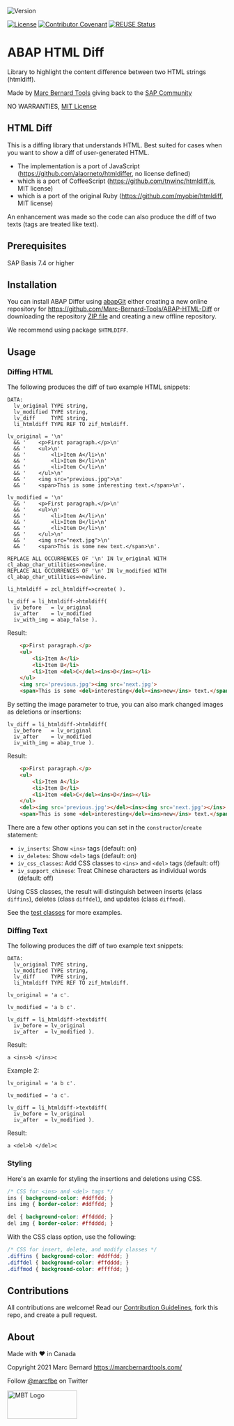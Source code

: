 ![Version](https://img.shields.io/endpoint?url=https://shield.abap.space/version-shield-json/github/Marc-Bernard-Tools/ABAP-HTML-Diff/src/zcl_htmldiff.clas.abap/c_version&label=Version&color=blue)

[![License](https://img.shields.io/github/license/Marc-Bernard-Tools/ABAP-HTML-Diff?label=License&color=success)](LICENSE)
[![Contributor Covenant](https://img.shields.io/badge/Contributor%20Covenant-2.1-4baaaa.svg?color=success)](https://github.com/Marc-Bernard-Tools/.github/blob/main/CODE_OF_CONDUCT.md)
[![REUSE Status](https://api.reuse.software/badge/github.com/Marc-Bernard-Tools/ABAP-HTML-Diff)](https://api.reuse.software/info/github.com/Marc-Bernard-Tools/ABAP-HTML-Diff)

# ABAP HTML Diff

Library to highlight the content difference between two HTML strings (htmldiff).

Made by [Marc Bernard Tools](https://marcbernardtools.com/) giving back to the [SAP Community](https://community.sap.com/)

NO WARRANTIES, [MIT License](LICENSE)

## HTML Diff

This is a diffing library that understands HTML. Best suited for cases when you want to show a diff of user-generated HTML.

- The implementation is a port of JavaScript (https://github.com/alaorneto/htmldiffer, no license defined)
- which is a port of CoffeeScript (https://github.com/tnwinc/htmldiff.js, MIT license)
- which is a port of the original Ruby (https://github.com/myobie/htmldiff, MIT license)

An enhancement was made so the code can also produce the diff of two texts (tags are treated like text).

## Prerequisites

SAP Basis 7.4 or higher

## Installation

You can install ABAP Differ using [abapGit](https://github.com/abapGit/abapGit) either creating a new online repository for https://github.com/Marc-Bernard-Tools/ABAP-HTML-Diff or downloading the repository [ZIP file](https://github.com/Marc-Bernard-Tools/ABAP-HTML-Diff/archive/main.zip) and creating a new offline repository.

We recommend using package `$HTMLDIFF`.

## Usage

### Diffing HTML

The following produces the diff of two example HTML snippets:

```abap
DATA:
  lv_original TYPE string,
  lv_modified TYPE string,
  lv_diff     TYPE string,
  li_htmldiff TYPE REF TO zif_htmldiff.

lv_original = '\n'
  && '    <p>First paragraph.</p>\n'
  && '    <ul>\n'
  && '        <li>Item A</li>\n'
  && '        <li>Item B</li>\n'
  && '        <li>Item C</li>\n'
  && '    </ul>\n'
  && '    <img src="previous.jpg">\n'
  && '    <span>This is some interesting text.</span>\n'.

lv_modified = '\n'
  && '    <p>First paragraph.</p>\n'
  && '    <ul>\n'
  && '        <li>Item A</li>\n'
  && '        <li>Item B</li>\n'
  && '        <li>Item D</li>\n'
  && '    </ul>\n'
  && '    <img src="next.jpg">\n'
  && '    <span>This is some new text.</span>\n'.

REPLACE ALL OCCURRENCES OF '\n' IN lv_original WITH cl_abap_char_utilities=>newline.
REPLACE ALL OCCURRENCES OF '\n' IN lv_modified WITH cl_abap_char_utilities=>newline.
  
li_htmldiff = zcl_htmldiff=>create( ).
  
lv_diff = li_htmldiff->htmldiff(
  iv_before   = lv_original
  iv_after    = lv_modified
  iv_with_img = abap_false ).
```

Result:

```html
    <p>First paragraph.</p>
    <ul>
        <li>Item A</li>
        <li>Item B</li>
        <li>Item <del>C</del><ins>D</ins></li>
    </ul>
    <img src='previous.jpg'><img src='next.jpg'>
    <span>This is some <del>interesting</del><ins>new</ins> text.</span>
```

By setting the image parameter to true, you can also mark changed images as deletions or insertions:

```abap
lv_diff = li_htmldiff->htmldiff(
  iv_before   = lv_original
  iv_after    = lv_modified
  iv_with_img = abap_true ).
```  

Result:

```html
    <p>First paragraph.</p>
    <ul>
        <li>Item A</li>
        <li>Item B</li>
        <li>Item <del>C</del><ins>D</ins></li>
    </ul>
    <del><img src='previous.jpg'></del><ins><img src='next.jpg'></ins>
    <span>This is some <del>interesting</del><ins>new</ins> text.</span>
```

There are a few other options you can set in the `constructor`/`create` statement:

- `iv_inserts`: Show `<ins>` tags (default: on)
- `iv_deletes`: Show `<del>` tags (default: on)
- `iv_css_classes`: Add CSS classes to `<ins>` and `<del>` tags (default: off)
- `iv_support_chinese`: Treat Chinese characters as individual words (default: off)

Using CSS classes, the result will distinguish between inserts (class `diffins`), deletes (class `diffdel`), and updates (class `diffmod`).

See the [test classes](https://github.com/Marc-Bernard-Tools/ABAP-HTML-Diff/blob/main/src/zcl_htmldiff.clas.testclasses.abap) for more examples.

### Diffing Text

The following produces the diff of two example text snippets:

```abap
DATA:
  lv_original TYPE string,
  lv_modified TYPE string,
  lv_diff     TYPE string,
  li_htmldiff TYPE REF TO zif_htmldiff.

lv_original = 'a c'.

lv_modified = 'a b c'.

lv_diff = li_htmldiff->textdiff(
  iv_before = lv_original
  iv_after  = lv_modified ).
```  

Result:

```text
a <ins>b </ins>c
```

Example 2:

```abap
lv_original = 'a b c'.

lv_modified = 'a c'.

lv_diff = li_htmldiff->textdiff(
  iv_before = lv_original
  iv_after  = lv_modified ).
```

Result:

```text
a <del>b </del>c
```

### Styling

Here's an examle for styling the insertions and deletions using CSS.

```css
/* CSS for <ins> and <del> tags */
ins { background-color: #ddffdd; }
ins img { border-color: #ddffdd; }

del { background-color: #ffdddd; }
del img { border-color: #ffdddd; }
```

With the CSS class option, use the following:

```css
/* CSS for insert, delete, and modify classes */
.diffins { background-color: #ddffdd; }
.diffdel { background-color: #ffdddd; }
.diffmod { background-color: #ffffdd; }
```

## Contributions

All contributions are welcome! Read our [Contribution Guidelines](CONTRIBUTING.md), fork this repo, and create a pull request.

## About

Made with :heart: in Canada

Copyright 2021 Marc Bernard <https://marcbernardtools.com/>

Follow [@marcfbe](https://twitter.com/marcfbe) on Twitter

<p><a href="https://marcbernardtools.com/"><img width="160" height="65" src="https://marcbernardtools.com/info/MBT_Logo_640x250_on_Gray.png" alt="MBT Logo"></a></p>

